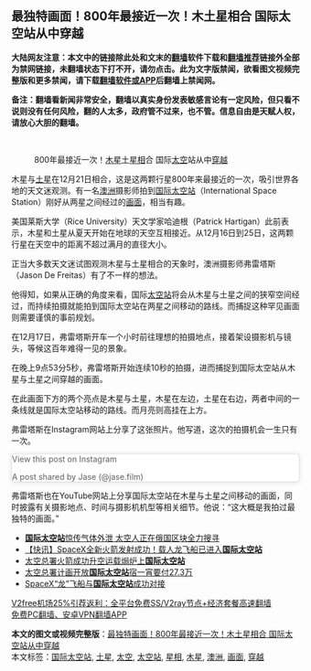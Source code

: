  <h2>最独特画面！800年最接近一次！木土星相合 国际太空站从中穿越</h2> <p class="notice"><b>大陆网友注意：本文中的链接除此处和文末的<a href="https://github.com/bannedbook/fanqiang" >翻墙</a>软件下载和<a href="https://github.com/killgcd/justmysocks/blob/master/README.md">翻墙推荐</a>链接外全部为禁网链接，未翻墙状态下打不开，请勿点击。此为文字版禁闻，欲看图文视频完整版和更多禁闻，请下载<a href="https://github.com/bannedbook/fanqiang">翻墙软件或APP</a>后翻墙上禁闻网。</p><p>备注：翻墙看新闻非常安全，翻墙以真实身份发表敏感言论有一定风险，但只看不说则没有任何风险，翻的人太多，政府管不过来，也不管。信息自由是天赋人权，请放心大胆的翻墙。</b></p>  <div class="entry"> <br /> <figure><figcaption class="wp-caption-text">800年最接近一次！<a href="https://www.bannedbook.org/bnews/tag/%E6%9C%A8%E6%98%9F/" class="st_tag internal_tag" rel="tag" title="标签 木星 下的日志">木星</a>土<a href="https://www.bannedbook.org/bnews/tag/%E6%98%9F%E7%9B%B8/" class="st_tag internal_tag" rel="tag" title="标签 星相 下的日志">星相</a>合  国际<a href="https://www.bannedbook.org/bnews/tag/%e5%a4%aa%e7%a9%ba/" class="st_tag internal_tag" rel="tag" title="标签 太空 下的日志">太空</a>站从中<a href="https://www.bannedbook.org/bnews/tag/%e7%a9%bf%e8%b6%8a/" class="st_tag internal_tag" rel="tag" title="标签 穿越 下的日志">穿越</a></figcaption></figure> <p>木星与<a href="https://www.bannedbook.org/bnews/tag/%E5%9C%9F%E6%98%9F/" class="st_tag internal_tag" rel="tag" title="标签 土星 下的日志">土星</a>在12月21日相合，这是这两颗行星800年来最接近的一次，吸引世界各地的天文迷观测。有一名<a href="https://www.bannedbook.org/bnews/tag/%e6%be%b3%e6%b4%b2/" class="st_tag internal_tag" rel="tag" title="标签 澳洲 下的日志">澳洲</a>摄影师拍到<a href="https://www.bannedbook.org/bnews/tag/%E5%9B%BD%E9%99%85%E5%A4%AA%E7%A9%BA%E7%AB%99/" class="st_tag internal_tag" rel="tag" title="标签 国际太空站 下的日志">国际太空站</a>（International Space Station）刚好从两星之间经过的<a href="https://www.bannedbook.org/bnews/tag/%E7%94%BB%E9%9D%A2/" class="st_tag internal_tag" rel="tag" title="标签 画面 下的日志">画面</a>，相当有趣。</p> <p>美国莱斯大学（Rice University）天文学家哈迪根（Patrick Hartigan）此前表示，木星和土星从夏天开始在地球的天空互相接近。从12月16日到25日，这两颗行星在天空中的距离不超过满月的直径大小。</p> <p>正当大多数天文迷试图观测木星与土星相合的天象时，澳洲摄影师弗雷塔斯（Jason De Freitas）有了不一样的想法。</p> <p>他得知，如果从正确的角度来看，国际<a href="https://www.bannedbook.org/bnews/tag/%E5%A4%AA%E7%A9%BA%E7%AB%99/" class="st_tag internal_tag" rel="tag" title="标签 太空站 下的日志">太空站</a>将会从木星与土星之间的狭窄空间经过，而持续拍摄就能拍到国际太空站在两星之间移动的路线。而捕捉这种罕见画面则需要谨慎的事前规划。</p>  <p>在12月17日，弗雷塔斯开车一个小时前往理想的拍摄地点，接着架设摄影机与镜头，等候这百年难得一见的景象。</p> <p>在晚上9点53分5秒，弗雷塔斯开始连续10秒的拍摄，进而捕捉到国际太空站从木星与土星之间穿越的画面。</p> <p>在此画面下方的两个亮点是木星与土星，木星在左边，土星在右边，两者中间的一条线就是国际太空站移动的路线。而月亮则高挂在上方。</p> <p>弗雷塔斯在Instagram网站上分享了这张照片。他写道，这次的拍摄机会一生只有一次。</p>  <blockquote class="instagram-media" data-instgrm-captioned data-instgrm-permalink="https://www.instagram.com/p/CJW7AwZH6Mr/?utm_source=ig_embed&amp;utm_campaign=loading" data-instgrm-version="13" style=" background:#FFF; border:0; border-radius:3px; box-shadow:0 0 1px 0 rgba(0,0,0,0.5),0 1px 10px 0 rgba(0,0,0,0.15); margin: 1px; max-width:658px; min-width:326px; padding:0; width:99.375%; width:-webkit-calc(100% - 2px); width:calc(100% - 2px);"><p>               View this post on Instagram                       </p> <p>A post shared by Jase (@jase.film)</p> </blockquote> <p>弗雷塔斯也在YouTube网站上分享国际太空站在木星与土星之间移动的画面，同时披露有关摄影地点、时间与摄影机机型等相关细节。他说：“这大概是我拍过最独特的画面。”</p> <ul class='op-related-articles' title='相关阅读'> <li><a href='https://www.bannedbook.org/bnews/cnnews/20201002/1406597.html' target='_blank'><b>国际太空站</b>惊传气体外泄 太空人正在俄国区块全力搜寻</a></li> <li><a href='https://www.bannedbook.org/bnews/comments/20200531/1337151.html' target='_blank'>【快讯】SpaceX全新火箭发射成功！载人龙飞船已进入<b>国际太空站</b></a></li> <li><a href='https://www.bannedbook.org/bnews/baitai/20191103/1217432.html' target='_blank'>太空总署火箭成功升空运载焗炉上<b>国际太空站</b></a></li> <li><a href='https://www.bannedbook.org/bnews/baitai/20190608/1140500.html' target='_blank'>太空总署计画开放<b>国际太空站</b>宿一宵要付27.3万</a></li> <li><a href='https://www.bannedbook.org/bnews/worldnews/20190304/1090898.html' target='_blank'>SpaceX“龙”飞船与<b>国际太空站</b>成功对接</a></li> </ul> <p class="texttj"> <a href="https://github.com/bannedbook/fanqiang/wiki/V2ray%E6%9C%BA%E5%9C%BA" target="_blank">V2free机场25%引荐返利：全平台免费SS/V2ray节点+经济套餐高速翻墙</a><br/> <a href="https://github.com/bannedbook/fanqiang/wiki/%E7%A6%81%E9%97%BB%E7%BD%91%E5%AE%89%E5%8D%93%E7%BF%BB%E5%A2%99%E6%96%B0%E9%97%BBAPP" target="_blank">免费PC翻墙、安卓VPN翻墙APP</a></p><p></p> <a name='sharetosocial'></a>       <div><b>本文的图文或视频完整版</b>：<a href='https://www.bannedbook.org/bnews/comments/20201231/1458208.html'>最独特画面！800年最接近一次！木土星相合 国际太空站从中穿越</a></div>  </div><!--END ENTRY--> <div class="postfooter"> <div>本文标签：<a href="https://www.bannedbook.org/bnews/tag/%E5%9B%BD%E9%99%85%E5%A4%AA%E7%A9%BA%E7%AB%99/" rel="tag">国际太空站</a>, <a href="https://www.bannedbook.org/bnews/tag/%E5%9C%9F%E6%98%9F/" rel="tag">土星</a>, <a href="https://www.bannedbook.org/bnews/tag/%e5%a4%aa%e7%a9%ba/" rel="tag">太空</a>, <a href="https://www.bannedbook.org/bnews/tag/%E5%A4%AA%E7%A9%BA%E7%AB%99/" rel="tag">太空站</a>, <a href="https://www.bannedbook.org/bnews/tag/%E6%98%9F%E7%9B%B8/" rel="tag">星相</a>, <a href="https://www.bannedbook.org/bnews/tag/%E6%9C%A8%E6%98%9F/" rel="tag">木星</a>, <a href="https://www.bannedbook.org/bnews/tag/%e6%be%b3%e6%b4%b2/" rel="tag">澳洲</a>, <a href="https://www.bannedbook.org/bnews/tag/%E7%94%BB%E9%9D%A2/" rel="tag">画面</a>, <a href="https://www.bannedbook.org/bnews/tag/%e7%a9%bf%e8%b6%8a/" rel="tag">穿越</a></div>  </div><!--END POSTFOOTER--> 